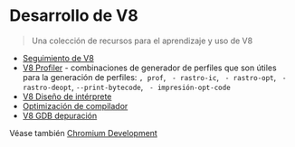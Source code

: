 # Desarrollo de V8

> Una colección de recursos para el aprendizaje y uso de V8

* [Seguimiento de V8](https://github.com/v8/v8/wiki/Tracing-V8)
* [V8 Profiler](https://github.com/v8/v8/wiki/V8-Profiler) - combinaciones de generador de perfiles que son útiles para la generación de perfiles: `, prof`, ` - rastro-ic`, ` - rastro-opt`, ` - rastro-deopt`, `--print-bytecode`, ` - impresión-opt-code`
* [V8 Diseño de intérprete](https://docs.google.com/document/d/11T2CRex9hXxoJwbYqVQ32yIPMh0uouUZLdyrtmMoL44/edit?ts=56f27d9d#heading=h.6jz9dj3bnr8t)
* [Optimización de compilador](https://github.com/v8/v8/wiki/TurboFan)
* [V8 GDB depuración](https://github.com/v8/v8/wiki/GDB-JIT-Interface)

Véase también [Chromium Development](chromium-development.md)
